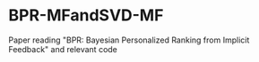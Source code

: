 # BPR-MFandSVD-MF
Paper reading "BPR: Bayesian Personalized Ranking from Implicit Feedback" and relevant code 
